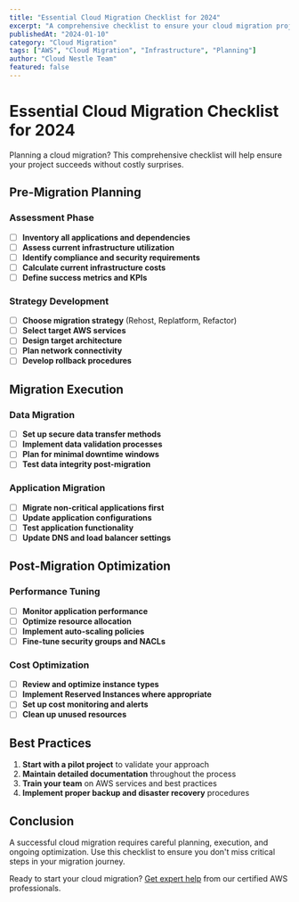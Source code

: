 ```yaml
---
title: "Essential Cloud Migration Checklist for 2024"
excerpt: "A comprehensive checklist to ensure your cloud migration project succeeds without unexpected surprises."
publishedAt: "2024-01-10"
category: "Cloud Migration"
tags: ["AWS", "Cloud Migration", "Infrastructure", "Planning"]
author: "Cloud Nestle Team"
featured: false
---
```


# Essential Cloud Migration Checklist for 2024

Planning a cloud migration? This comprehensive checklist will help ensure your project succeeds without costly surprises.

## Pre-Migration Planning

### Assessment Phase
- [ ] **Inventory all applications and dependencies**
- [ ] **Assess current infrastructure utilization**
- [ ] **Identify compliance and security requirements**
- [ ] **Calculate current infrastructure costs**
- [ ] **Define success metrics and KPIs**

### Strategy Development
- [ ] **Choose migration strategy** (Rehost, Replatform, Refactor)
- [ ] **Select target AWS services**
- [ ] **Design target architecture**
- [ ] **Plan network connectivity**
- [ ] **Develop rollback procedures**

## Migration Execution

### Data Migration
- [ ] **Set up secure data transfer methods**
- [ ] **Implement data validation processes**
- [ ] **Plan for minimal downtime windows**
- [ ] **Test data integrity post-migration**

### Application Migration
- [ ] **Migrate non-critical applications first**
- [ ] **Update application configurations**
- [ ] **Test application functionality**
- [ ] **Update DNS and load balancer settings**

## Post-Migration Optimization

### Performance Tuning
- [ ] **Monitor application performance**
- [ ] **Optimize resource allocation**
- [ ] **Implement auto-scaling policies**
- [ ] **Fine-tune security groups and NACLs**

### Cost Optimization
- [ ] **Review and optimize instance types**
- [ ] **Implement Reserved Instances where appropriate**
- [ ] **Set up cost monitoring and alerts**
- [ ] **Clean up unused resources**

## Best Practices

1. **Start with a pilot project** to validate your approach
2. **Maintain detailed documentation** throughout the process
3. **Train your team** on AWS services and best practices
4. **Implement proper backup and disaster recovery** procedures

## Conclusion

A successful cloud migration requires careful planning, execution, and ongoing optimization. Use this checklist to ensure you don't miss critical steps in your migration journey.

Ready to start your cloud migration? [Get expert help](/services/cloud-migration) from our certified AWS professionals.
